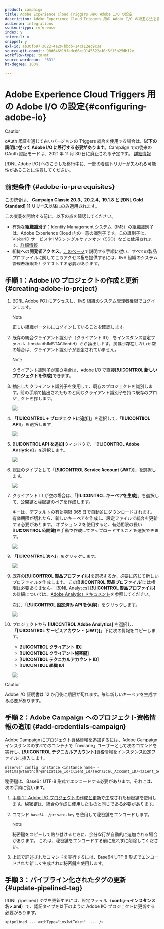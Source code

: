 ```yaml
---
product: campaign
title: Adobe Experience Cloud Triggers 用の Adobe I/O の設定
description: Adobe Experience Cloud Triggers 用の Adobe I/O の設定方法を説明します
audience: integrations
content-type: reference
index: y
internal: n
snippet: y
exl-id: ab30f697-3022-4a29-bbdb-14ca12ec9c3e
source-git-commit: 98d646919fedc66ee9145522ad0c5f15b25dbf2e
workflow-type: tm+mt
source-wordcount: '631'
ht-degree: 100%

---
```


# Adobe Experience Cloud Triggers 用の Adobe I/O の設定{#configuring-adobe-io}

>[!CAUTION]
>
>oAuth 認証を通じて古いバージョンの Triggers 統合を使用する場合は、**以下の説明に従って Adobe I/O に移行する必要があります**。Campaign での従来の OAuth 認証モードは、2021 年 11 月 30 日に廃止される予定です。 [詳細情報](https://experienceleaguecommunities.adobe.com/t5/adobe-analytics-discussions/adobe-analytics-legacy-api-end-of-life-notice/td-p/385411)
>
>[!DNL Adobe I/O] へのこうした移行中に、一部の着信トリガーが失われる可能性があることに注意してください。

## 前提条件 {#adobe-io-prerequisites}

この統合は、 **Campaign Classic 20.3、20.2.4、19.1.8 と [!DNL Gold Standard] 11 リリース**&#x200B;以降にのみ適用されます。

この実装を開始する前に、以下の点を確認してください。

* 有効な&#x200B;**組織識別子**：Identity Management システム（IMS）の組織識別子は、Adobe Experience Cloud 内の一意の識別子です。この識別子は、VisitorID サービスや IMS シングルサインオン（SSO）などに使用されます。[詳細情報](https://experienceleague.adobe.com/docs/core-services/interface/manage-users-and-products/organizations.html?lang=ja)
* 組織への&#x200B;**開発者アクセス**。[このページ](https://helpx.adobe.com/jp/enterprise/admin-guide.html/enterprise/using/manage-developers.ug.html)で説明する手順に従い、すべての製品プロファイルに関してこのアクセス権を提供するには、IMS 組織のシステム管理者権限をリクエストする必要があります。

## 手順 1：Adobe I/O プロジェクトの作成と更新 {#creating-adobe-io-project}

1. [!DNL Adobe I/O] にアクセスし、IMS 組織のシステム管理者権限でログインします。

   >[!NOTE]
   >
   > 正しい組織ポータルにログインしていることを確認します。

1. 既存の統合クライアント識別子（クライアント ID） をインスタンス設定ファイル（ims/authIMSTAClientId）から抽出します。属性が存在しないか空の場合は、クライアント識別子が設定されていません。

   >[!NOTE]
   >
   >クライアント識別子が空の場合は、Adobe I/O で直接&#x200B;**[!UICONTROL 新しいプロジェクトを作成]**&#x200B;できます。

1. 抽出したクライアント識別子を使用して、既存のプロジェクトを識別します。前の手順で抽出されたものと同じクライアント識別子を持つ既存のプロジェクトを探します。

   ![](assets/do-not-localize/adobe_io_8.png)

1. 「**[!UICONTROL + プロジェクトに追加]**」を選択して、「**[!UICONTROL API]**」を選択します。

   ![](assets/do-not-localize/adobe_io_1.png)

1. **[!UICONTROL API を追加]**&#x200B;ウィンドウで、「**[!UICONTROL Adobe Analytics]**」を選択します。

   ![](assets/do-not-localize/adobe_io_2.png)

1. 認証のタイプとして「**[!UICONTROL Service Account (JWT)]**」を選択します。

   ![](assets/do-not-localize/adobe_io_3.png)

1. クライアント ID が空の場合は、「**[!UICONTROL キーペアを生成]**」を選択して、公開鍵と秘密鍵のペアを作成します。

   キーは、デフォルトの有効期限 365 日で自動的にダウンロードされます。 有効期限が切れたら、新しいキーペアを作成し、設定ファイルで統合を更新する必要があります。 オプション 2 を使用すると、有効期限の長い&#x200B;**[!UICONTROL 公開鍵]**&#x200B;を手動で作成してアップロードすることを選択できます。

   ![](assets/do-not-localize/adobe_io_4.png)

1. 「**[!UICONTROL 次へ]**」をクリックします。

   ![](assets/do-not-localize/adobe_io_5.png)

1. 既存の&#x200B;**[!UICONTROL 製品プロファイル]**&#x200B;を選択するか、必要に応じて新しいプロファイルを作成します。 この&#x200B;**[!UICONTROL 製品プロファイル]**&#x200B;には権限は必要ありません。 [!DNL Analytics] **[!UICONTROL 製品プロファイル]**&#x200B;の詳細については、[Adobe Analytics ドキュメント](https://experienceleague.adobe.com/docs/analytics/admin/admin-console/home.html?lang=ja#admin-console)を参照してください。

   次に、「**[!UICONTROL 設定済み API を保存]**」をクリックします。

   ![](assets/do-not-localize/adobe_io_6.png)

1. プロジェクトから **[!UICONTROL Adobe Analytics]** を選択し、「**[!UICONTROL サービスアカウント (JWT)]**」下に次の情報をコピーします。

   * **[!UICONTROL クライアント ID]**
   * **[!UICONTROL クライアント秘密鍵]**
   * **[!UICONTROL テクニカルアカウント ID]**
   * **[!UICONTROL 組織 ID]**

   ![](assets/do-not-localize/adobe_io_7.png)

>[!CAUTION]
>
>Adobe I/O 証明書は 12 か月後に期限が切れます。毎年新しいキーペアを生成する必要があります。

## 手順 2：Adobe Campaign へのプロジェクト資格情報の追加 {#add-credentials-campaign}

Adobe Campaign にプロジェクト資格情報を追加するには、Adobe Campaign インスタンスのすべてのコンテナで「neolane」ユーザーとして次のコマンドを実行し、**[!UICONTROL テクニカルアカウント]**&#x200B;資格情報をインスタンス設定ファイルに挿入します。

```
nlserver config -instance:<instance name> -setimsjwtauth:Organization_Id/Client_Id/Technical_Account_ID/<Client_Secret>/<Base64_encoded_Private_Key>
```

秘密鍵は、Base64 UTF-8 形式でエンコードする必要があります。それには、次の手順に従います。

1. [手順 1：Adobe I/O プロジェクトの作成と更新](#creating-adobe-io-project)で生成された秘密鍵を使用します。秘密鍵は、統合の作成に使用したものと同じである必要があります。

1. コマンド ```base64 ./private.key``` を使用して秘密鍵をエンコードします。

   >[!NOTE]
   >
   >秘密鍵をコピーして貼り付けるときに、余分な行が自動的に追加される場合があります。 これは、秘密鍵をエンコードする前に忘れずに削除してください。

1. 上記で詳述されたコマンドを実行するには、Base64 UTF-8 形式でエンコードされた新しく生成された秘密鍵を使用します。

## 手順 3：パイプライン化されたタグの更新 {#update-pipelined-tag}

[!DNL pipelined] タグを更新するには、設定ファイル（**config-&lt;インスタンス名>.xml**）で、認証タイプを以下のように Adobe I/O プロジェクトに更新する必要があります。

```
<pipelined ... authType="imsJwtToken"  ... />
```
